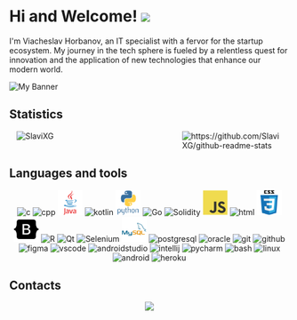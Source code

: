 <h1> Hi and Welcome! <img src="https://emojis.slackmojis.com/emojis/images/1531849430/4246/blob-sunglasses.gif?1531849430" width="30"/> </h1>

<p> I'm Viacheslav Horbanov, an IT specialist with a fervor for the startup ecosystem. My journey in the tech sphere is fueled by a relentless quest for innovation and the application of new technologies that enhance our modern world. </p>

<img src="https://github.com/SlaviXG/SlaviXG/assets/78792148/1b0b922f-777b-4b8a-8b2f-2552f3316a5d" alt="My Banner">

<h2>Statistics</h2>
<div style="display:flex; justify-content: space-around;">
  <img src="https://github-readme-stats.vercel.app/api?username=SlaviXG&show_icons=true&count_private=true&include_all_commits=true" alt="SlaviXG" width="54%"/>
  <img src="https://github-readme-stats.vercel.app/api/top-langs/?username=SlaviXG&layout=compact&langs_count=8" alt="https://github.com/SlaviXG/github-readme-stats" width="35.7%"/>
</div>

<h2>Languages and tools</h2>
<p align="center">

<img src="https://cdn.jsdelivr.net/gh/devicons/devicon/icons/c/c-original.svg" alt="c" width="45" height="45"/>
<img src="https://cdn.jsdelivr.net/gh/devicons/devicon/icons/cplusplus/cplusplus-original.svg" alt="cpp" width="45" height="45"/>
<img src="https://raw.githubusercontent.com/devicons/devicon/master/icons/java/java-original-wordmark.svg" alt="java" width="45" height="45" />
<img src="https://cdn.jsdelivr.net/gh/devicons/devicon/icons/kotlin/kotlin-original.svg" alt="kotlin" width="45" height="45"/>
<img src="https://raw.githubusercontent.com/devicons/devicon/master/icons/python/python-original-wordmark.svg" alt="python" width="45" height="45" />
<img src="https://cdn.jsdelivr.net/gh/devicons/devicon/icons/go/go-original.svg" alt="Go" width="45" height="45" />
<img src="https://cdn.jsdelivr.net/gh/devicons/devicon/icons/solidity/solidity-original.svg" alt="Solidity" width="45" height="45"/>
<img src="https://raw.githubusercontent.com/devicons/devicon/master/icons/javascript/javascript-original.svg" alt="javascript" width="45" height="45" />

<img src="https://cdn.jsdelivr.net/gh/devicons/devicon/icons/html5/html5-original.svg" alt="html" width="45" height="45"/>
<img src="https://raw.githubusercontent.com/devicons/devicon/master/icons/css3/css3-original-wordmark.svg" alt="css3" width="45" height="45" />
<img src="https://raw.githubusercontent.com/devicons/devicon/master/icons/bootstrap/bootstrap-plain.svg" alt="bootstrap" width="45" height="45" />

<img src="https://cdn.jsdelivr.net/gh/devicons/devicon/icons/r/r-original.svg" alt="R" width="45" height="45"/>
<img src="https://cdn.jsdelivr.net/gh/devicons/devicon/icons/qt/qt-original.svg" alt="Qt" width="45" height="45"/>
<img src="https://cdn.jsdelivr.net/gh/devicons/devicon/icons/selenium/selenium-original.svg" alt="Selenium" width="45" height="45"/>

<img src="https://raw.githubusercontent.com/devicons/devicon/master/icons/mysql/mysql-original-wordmark.svg" alt="mysql" width="45" height="45" />
<img src="https://cdn.jsdelivr.net/gh/devicons/devicon/icons/postgresql/postgresql-original.svg" alt="postgresql" width="45" height="45"/>
<img src="https://cdn.jsdelivr.net/gh/devicons/devicon/icons/oracle/oracle-original.svg" alt="oracle" width="45" height="45"/>

<img src="https://cdn.jsdelivr.net/gh/devicons/devicon/icons/git/git-original.svg" alt="git" width="45" height="45"/>
<img src="https://cdn.jsdelivr.net/gh/devicons/devicon/icons/github/github-original.svg" alt="github" width="45" height="45"/>

<img src="https://cdn.jsdelivr.net/gh/devicons/devicon/icons/figma/figma-original.svg" alt="figma" width="45" height="45"/> 

<img src="https://cdn.jsdelivr.net/gh/devicons/devicon/icons/vscode/vscode-original.svg" alt="vscode" width="45" height="45"/>
<img src="https://cdn.jsdelivr.net/gh/devicons/devicon/icons/androidstudio/androidstudio-original.svg" alt="androidstudio" width="45" height="45"/>
<img src="https://cdn.jsdelivr.net/gh/devicons/devicon/icons/intellij/intellij-original.svg" alt="intellij" width="45" height="45"/>
<img src="https://cdn.jsdelivr.net/gh/devicons/devicon/icons/pycharm/pycharm-original.svg" alt="pycharm" width="45" height="45"/>

<img src="https://cdn.jsdelivr.net/gh/devicons/devicon/icons/bash/bash-original.svg" alt="bash" width="45" height="45"/>
<img src="https://cdn.jsdelivr.net/gh/devicons/devicon/icons/linux/linux-original.svg" alt="linux" width="45" height="45"/>
<img src="https://cdn.jsdelivr.net/gh/devicons/devicon/icons/android/android-original.svg" alt="android" width="45" height="45"/> 
<img src="https://cdn.jsdelivr.net/gh/devicons/devicon/icons/heroku/heroku-original.svg" alt="heroku" width="45" height="45"/>
        
</p>

<h2>Contacts</h2>
<p align="center">
  <a href="mailto:contact.slavix@gmail.com">
  <img src="https://github.com/blackcater/blackcater/raw/main/images/social-gmail.svg" height="40" />
  </a>
</p>
